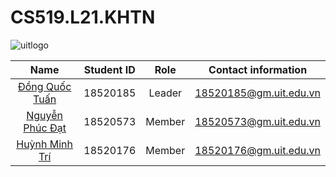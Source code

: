 # CS519.L21.KHTN

![uitlogo](https://portal.uit.edu.vn/Styles/profi/images/logo186x150.png)


| Name | Student ID | Role | Contact information |
| :-: | :-: | :-: | :-: |
| [Đồng Quốc Tuấn](https://github.com/furu-tuan-dong)<br /> | 18520185<br /> | Leader | 18520185@gm.uit.edu.vn<br /> |
| [Nguyễn Phúc Đạt](https://github.com/DatDoc) | 18520573 | Member | 18520573@gm.uit.edu.vn |
| [Huỳnh Minh Trí](https://github.com/hmtrii) | 18520176 | Member | 18520176@gm.uit.edu.vn |
